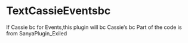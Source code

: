 # TextCassieEventsbc
If Cassie bc for Events,this plugin will bc Cassie‘s bc
Part of the code is from SanyaPlugin_Exiled
